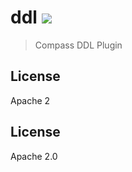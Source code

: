 # ddl [![][travis_img]][travis_url]

> Compass DDL Plugin

## License

Apache 2

## License

Apache 2.0

[travis_img]: https://travis-ci.org/mongodb-js/compass-ddl.svg?branch=master
[travis_url]: https://travis-ci.org/mongodb-js/compass-ddl
